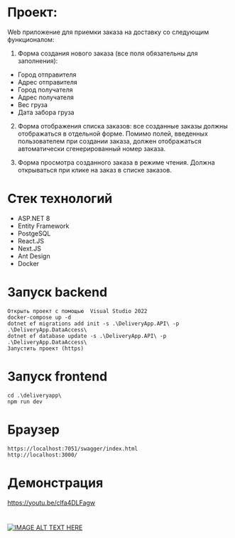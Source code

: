 # Проект:
Web приложение для приемки заказа на доставку со следующим функционалом:

1. Форма создания нового заказа (все поля обязательны для заполнения):
- Город отправителя
- Адрес отправителя
- Город получателя
- Адрес получателя
- Вес груза
- Дата забора груза

2. Форма отображения списка заказов: все созданные заказы должны отображаться в отдельной форме. Помимо полей, введенных пользователем при создании заказа, должен отображаться автоматически сгенерированный номер заказа.

3. Форма просмотра созданного заказа в режиме чтения. Должна открываться при клике на заказ в списке заказов.

# Стек технологий
* ASP.NET 8
* Entity Framework
* PostgeSQL
* React.JS
* Next.JS
* Ant Design
* Docker

# Запуск backend
```
Открыть проект с помощью  Visual Studio 2022
docker-compose up -d
dotnet ef migrations add init -s .\DeliveryApp.API\ -p .\DeliveryApp.DataAccess\
dotnet ef database update -s .\DeliveryApp.API\ -p .\DeliveryApp.DataAccess\
Запустить проект (https)
```
# Запуск frontend
```
cd .\deliveryapp\
npm run dev
```

# Браузер
```
https://localhost:7051/swagger/index.html
http://localhost:3000/
```

# Демонстрация
https://youtu.be/clfa4DLFagw

#
[![IMAGE ALT TEXT HERE](https://img.youtube.com/vi/clfa4DLFagw/0.jpg)](https://www.youtube.com/watch?v=clfa4DLFagw)